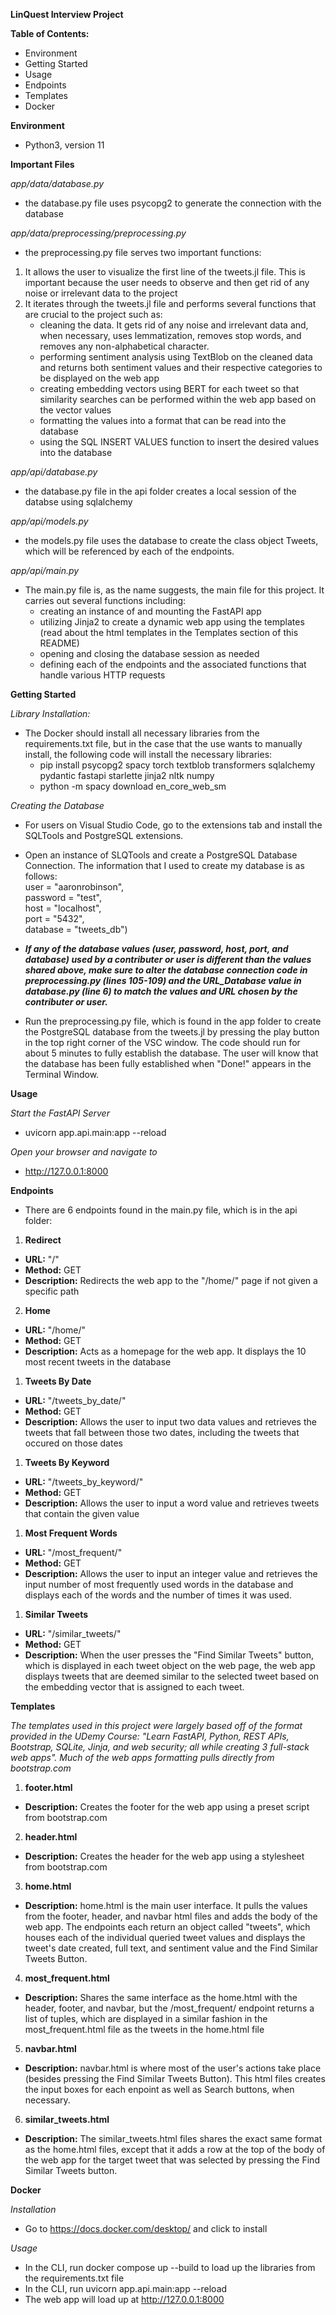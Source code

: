 **LinQuest Interview Project**

**Table of Contents:**
* Environment
* Getting Started
* Usage
* Endpoints
* Templates
* Docker

**Environment** 
* Python3, version 11

**Important Files**

*app/data/database.py*
* the database.py file uses psycopg2 to generate the connection with the database

*app/data/preprocessing/preprocessing.py*
* the preprocessing.py file serves two important functions:
1. It allows the user to visualize the first line of the tweets.jl file. This is important because the user needs to observe and then get rid of any noise or irrelevant data to the project
2. It iterates through the tweets.jl file and performs several functions that are crucial to the project such as:
    * cleaning the data. It gets rid of any noise and irrelevant data and, when necessary, uses lemmatization, removes stop words, and removes any non-alphabetical character.
    * performing sentiment analysis using TextBlob on the cleaned data and returns both sentiment values and their respective categories to be displayed on the web app
    * creating embedding vectors using BERT for each tweet so that similarity searches can be performed within the web app based on the vector values
    * formatting the values into a format that can be read into the database
    * using the SQL INSERT VALUES function to insert the desired values into the database

*app/api/database.py*
* the database.py file in the api folder creates a local session of the databse using sqlalchemy

*app/api/models.py*
* the models.py file uses the database to create the class object Tweets, which will be referenced by each of the endpoints. 

*app/api/main.py*
* The main.py file is, as the name suggests, the main file for this project. It carries out several functions including:
    * creating an instance of and mounting the FastAPI app
    * utilizing Jinja2 to create a dynamic web app using the templates (read about the html templates in the Templates section of this README)
    * opening and closing the database session as needed
    * defining each of the endpoints and the associated functions that handle various HTTP requests

**Getting Started**

*Library Installation:*
* The Docker should install all necessary libraries from the requirements.txt file, but in the case that the use wants to manually install, the following code will install the necessary libraries:
    * pip install psycopg2 spacy torch textblob transformers sqlalchemy pydantic fastapi starlette jinja2 nltk numpy
    * python -m spacy download en_core_web_sm

*Creating the Database*
* For users on Visual Studio Code, go to the extensions tab and install the SQLTools and PostgreSQL extensions. 
* Open an instance of SLQTools and create a PostgreSQL Database Connection. The information that I used to create my database is as follows:</br>
        user = "aaronrobinson",</br>
        password = "test",</br>
        host = "localhost",</br>
        port = "5432",</br>
        database = "tweets_db")
* ***If any of the database values (user, password, host, port, and database) used by a contributer or user is different than the values shared above, make sure to alter the database connection code in preprocessing.py (lines 105-109) and the URL_Database value in database.py (line 6) to match the values and URL chosen by the contributer or user.***

* Run the preprocessing.py file, which is found in the app folder to create the PostgreSQL database from the tweets.jl by pressing the play button in the top right corner of the VSC window. The code should run for about 5 minutes to fully establish the database. The user will know that the database has been fully established when "Done!" appears in the Terminal Window. 

**Usage**

*Start the FastAPI Server*
* uvicorn app.api.main:app --reload

*Open your browser and navigate to*
* http://127.0.0.1:8000

**Endpoints** 

* There are 6 endpoints found in the main.py file, which is in the api folder:
1. **Redirect**
* **URL:** "/"
* **Method:** GET
* **Description:** Redirects the web app to the "/home/" page if not given a specific path
2. **Home**
* **URL:** "/home/"
* **Method:** GET
* **Description:** Acts as a homepage for the web app. It displays the 10 most recent tweets in the database
1. **Tweets By Date**
* **URL:** "/tweets_by_date/"
* **Method:** GET
* **Description:** Allows the user to input two data values and retrieves the tweets that fall between those two dates, including the tweets that occured on those dates
1. **Tweets By Keyword**
* **URL:** "/tweets_by_keyword/"
* **Method:** GET
* **Description:** Allows the user to input a word value and retrieves tweets that contain the given value
1. **Most Frequent Words**
* **URL:** "/most_frequent/"
* **Method:** GET
* **Description:** Allows the user to input an integer value and retrieves the input number of most frequently used words in the database and displays each of  the words and the number of times it was used. 
1. **Similar Tweets**
* **URL:** "/similar_tweets/"
* **Method:** GET
* **Description:** When the user presses the "Find Similar Tweets" button, which is displayed in each tweet object on the web page, the web app displays tweets that are deemed similar to the selected tweet based on the embedding vector that is assigned to each tweet.

**Templates**

*The templates used in this project were largely based off of the format provided in the UDemy Course: "Learn FastAPI, Python, REST APIs, Bootstrap, SQLite, Jinja, and web security; all while creating 3 full-stack web apps". Much of the web apps formatting pulls directly from bootstrap.com*

1. **footer.html**
* **Description:** Creates the footer for the web app using a preset script from bootstrap.com
2. **header.html** 
* **Description:** Creates the header for the web app using a stylesheet from bootstrap.com
3. **home.html**
* **Description:** home.html is the main user interface. It pulls the values from the footer, header, and navbar html files and adds the body of the web app. The endpoints each return an object called "tweets", which houses each of the individual queried tweet values and displays the tweet's date created, full text, and sentiment value and the Find Similar Tweets Button.
4. **most_frequent.html**
* **Description:** Shares the same interface as the home.html with the header, footer, and navbar, but the /most_frequent/ endpoint returns a list of tuples, which are displayed in a similar fashion in the most_frequent.html file as the tweets in the home.html file
5. **navbar.html**
* **Description:** navbar.html is where most of the user's actions take place (besides pressing the Find Similar Tweets Button). This html files creates the input boxes for each enpoint as well as Search buttons, when necessary. 
6. **similar_tweets.html**
* **Description:** The similar_tweets.html files shares the exact same format as the home.html files, except that it adds a row at the top of the body of the web app for the target tweet that was selected by pressing the Find Similar Tweets button.

**Docker**

*Installation*
* Go to https://docs.docker.com/desktop/ and click to install

*Usage*
* In the CLI, run docker compose up --build to load up the libraries from the requirements.txt file
* In the CLI, run uvicorn app.api.main:app --reload
* The web app will load up at http://127.0.0.1:8000 
